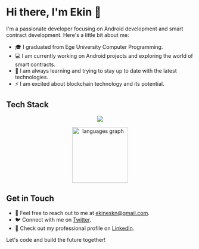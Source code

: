 # Hi there, I'm Ekin 👋

I'm a passionate developer focusing on Android development and smart contract development. 
Here's a little bit about me:

- 🎓 I graduated from Ege University Computer Programming.
- 💻 I am currently working on Android projects and exploring the world of smart contracts.
- 🚀 I am always learning and trying to stay up to date with the latest technologies.
- ⚡ I am excited about blockchain technology and its potential.

## Tech Stack
<p align="center">
  <a href="https://skillicons.dev">
    <img src="https://skillicons.dev/icons?i=java,kotlin,solidity,javascript,xd,git,postman" />
  </a>
</p>

<p align="center">
  <img src="https://github-readme-stats.vercel.app/api/top-langs?username=ekineskin&locale=en&hide_title=false&layout=compact&card_width=400&langs_count=5&theme=apprentice&hide_border=false&order=2" height="150" alt="languages graph"  />
</p>

## Get in Touch
- 📧 Feel free to reach out to me at [ekineskn@gmail.com](mailto:ekineskn@gmail.com).
- 🐦 Connect with me on [Twitter](https://twitter.com/ekineskn).
- 💼 Check out my professional profile on [LinkedIn](https://www.linkedin.com/in/ekin-eskin/).

Let's code and build the future together!
